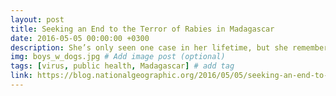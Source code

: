 ```yaml
---
layout: post
title: Seeking an End to the Terror of Rabies in Madagascar
date: 2016-05-05 00:00:00 +0300
description: She’s only seen one case in her lifetime, but she remembers the incident from five years prior as though it happened only yesterday. She shudders slightly as she recalls the raving man who staggered into her clinic, mouth foaming, limbs thrashing, only further agitated by attempts to calm his nerves and slake his thirst. “Tena natahotra ny rano izy,” she recollects. He was so afraid of water. # Add post description (optional)
img: boys_w_dogs.jpg # Add image post (optional)
tags: [virus, public health, Madagascar] # add tag
link: https://blog.nationalgeographic.org/2016/05/05/seeking-an-end-to-the-terror-of-rabies-in-madagascar/
---
```

